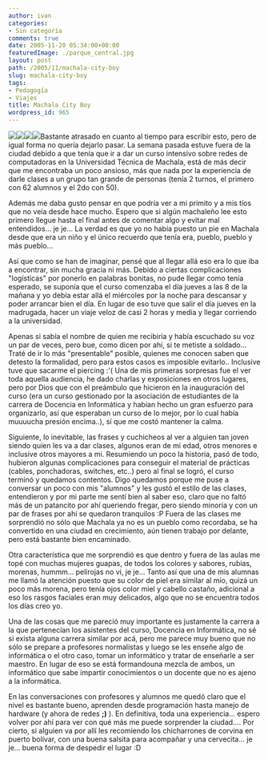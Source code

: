 ```yaml
---
author: ivan
categories:
- Sin categoría
comments: true
date: 2005-11-20 05:34:00+00:00
featuredImage: ./parque_central.jpg
layout: post
path: /2005/11/machala-city-boy
slug: machala-city-boy
tags:
- Pedagogía
- Viajes
title: Machala City Boy
wordpress_id: 965
---
```


[![](https://photos1.blogger.com/blogger/5311/455/200/parque_central.jpg)](http://photos1.blogger.com/blogger/5311/455/1600/parque_central.jpg)[![](http://photos1.blogger.com/blogger/5311/455/200/enredo%20de%20cables.jpg)](http://photos1.blogger.com/blogger/5311/455/1600/enredo%20de%20cables.jpg)[![](http://photos1.blogger.com/blogger/5311/455/200/clase2.jpg)](http://photos1.blogger.com/blogger/5311/455/1600/clase2.jpg)[![](http://photos1.blogger.com/blogger/5311/455/200/clase1.jpg)](http://photos1.blogger.com/blogger/5311/455/1600/clase1.jpg)Bastante atrasado en cuanto al tiempo para escribir esto, pero de igual forma no quería dejarlo pasar. La semana pasada estuve fuera de la ciudad debido a que tenía que ir a dar un curso intensivo sobre redes de computadoras en la Universidad Técnica de Machala, está de más decir que me encontraba un poco ansioso, más que nada por la experiencia de darle clases a un grupo tan grande de personas (tenía 2 turnos, el primero con 62 alumnos y el 2do con 50).

Además me daba gusto pensar en que podría ver a mi primito y a mis tíos que no veía desde hace mucho. Espero que si algún machaleño lee esto primero llegue hasta el final antes de comentar algo y evitar mal entendidos... je je... La verdad es que yo no había puesto un pie en Machala desde que era un niño y el único recuerdo que tenía era, pueblo, pueblo y más pueblo...

Así que como se han de imaginar, pensé que al llegar allá eso era lo que iba a encontrar, sin mucha gracia ni más. Debido a ciertas complicaciones "logísticas" por ponerlo en palabras bonitas, no pude llegar como tenía esperado, se suponía que el curso comenzaba el día jueves a las 8 de la mañana y yo debía estar allá el miércoles por la noche para descansar y poder arrancar bien el día. En lugar de eso tuve que salir el día jueves en la madrugada, hacer un viaje veloz de casi 2 horas y media y llegar corriendo a la universidad.

Apenas si sabía el nombre de quien me recibiría y había escuchado su voz un par de veces, pero bue, como dicen por ahí, si te metiste a soldado... Traté de ir lo más "presentable" posible, quienes me conocen saben que detesto la formalidad, pero para estos casos es imposible evitarlo.. Inclusive tuve que sacarme el piercing :'( Una de mis primeras sorpresas fue el ver toda aquella audiencia, he dado charlas y exposiciones en otros lugares, pero por Dios que con el preámbulo que hicieron en la inauguración del curso (era un curso gestionado por la asociación de estudiantes de la carrera de Docencia en Informática y habían hecho un gran esfuerzo para organizarlo, así que esperaban un curso de lo mejor, por lo cual había muuuucha presión encima..), sí que me costó mantener la calma.

Siguiente, lo inevitable, las frases y cuchicheos al ver a alguien tan joven siendo quien les va a dar clases, algunos eran de mi edad, otros menores e inclusive otros mayores a mi. Resumiendo un poco la historia, pasó de todo, hubieron algunas complicaciones para conseguir el material de prácticas (cables, ponchadoras, switches, etc..) pero al final se logró, el curso terminó y quedamos contentos. Digo quedamos porque me puse a conversar un poco con mis "alumnos" y les gustó el estilo de las clases, entendieron y por mi parte me sentí bien al saber eso, claro que no faltó más de un patancito por ahí queriendo fregar, pero siendo minoría y con un par de frases por ahí se quedaron tranquilos :P Fuera de las clases me sorprendió no sólo que Machala ya no es un pueblo como recordaba, se ha convertido en una ciudad en crecimiento, aún tienen trabajo por delante, pero está bastante bien encaminado.

Otra característica que me sorprendió es que dentro y fuera de las aulas me topé con muchas mujeres guapas, de todos los colores y sabores, rubias, morenas, hummm... pelirojas no vi, je je... Tanto así que una de mis alumnas me llamó la atención puesto que su color de piel era similar al mío, quizá un poco más morena, pero tenía ojos color miel y cabello castaño, adicional a eso los rasgos faciales eran muy delicados, algo que no se encuentra todos los días creo yo.

Una de las cosas que me pareció muy importante es justamente la carrera a la que pertenecían los asistentes del curso, Docencia en Informática, no sé si exista alguna carrera similar por acá, pero me parece muy bueno que no sólo se prepare a profesores normalistas y luego se les enseñe algo de informática o el otro caso, tomar un informático y tratar de enseñarle a ser maestro. En lugar de eso se está formandouna mezcla de ambos, un informático que sabe impartir conocimientos o un docente que no es ajeno a la informática.

En las conversaciones con profesores y alumnos me quedó claro que el nivel es bastante bueno, aprenden desde programación hasta manejo de hardware (y ahora de redes **;)** ). En definitiva, toda una experiencia... espero volver por ahí para ver con qué más me puede sorprender la ciudad.... Por cierto, si alguien va por allí les recomiendo los chicharrones de corvina en puerto bolívar, con una buena salsita para acompañar y una cervecita... je je... buena forma de despedir el lugar :D
